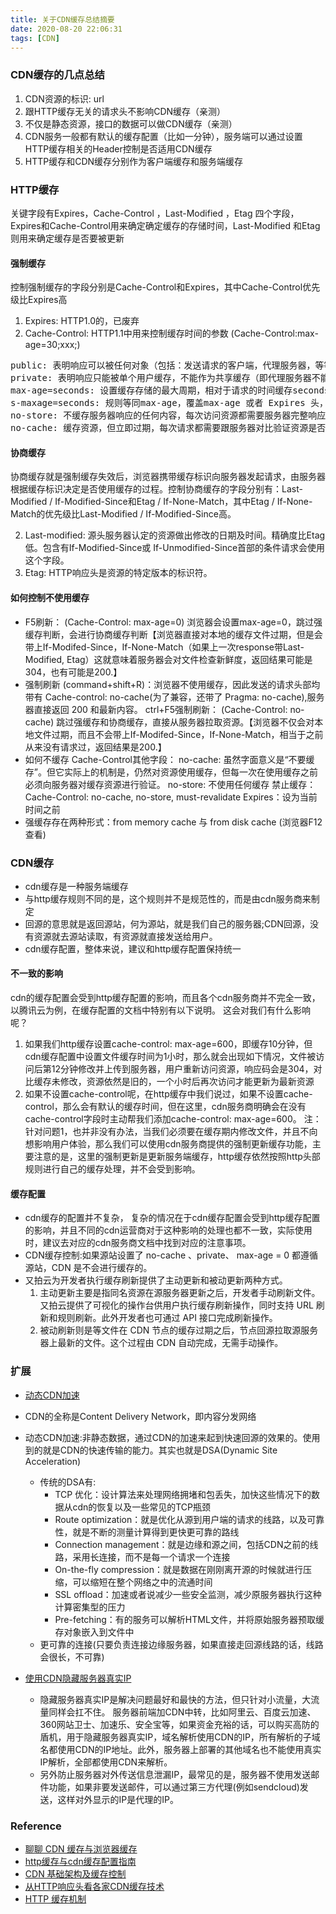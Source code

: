 ```yaml
---
title: 关于CDN缓存总结摘要
date: 2020-08-20 22:06:31
tags: [CDN]
---
```


### CDN缓存的几点总结
1. CDN资源的标识: url
2. 跟HTTP缓存无关的请求头不影响CDN缓存（亲测）
3. 不仅是静态资源，接口的数据可以做CDN缓存（亲测）
4. CDN服务一般都有默认的缓存配置（比如一分钟），服务端可以通过设置HTTP缓存相关的Header控制是否适用CDN缓存
5. HTTP缓存和CDN缓存分别作为客户端缓存和服务端缓存

### HTTP缓存

关键字段有Expires，Cache-Control ，Last-Modified ，Etag 四个字段，Expires和Cache-Control用来确定确定缓存的存储时间，Last-Modified 和Etag则用来确定缓存是否要被更新

#### 强制缓存
控制强制缓存的字段分别是Cache-Control和Expires，其中Cache-Control优先级比Expires高

1. Expires: HTTP1.0的，已废弃
2. Cache-Control: HTTP1.1中用来控制缓存时间的参数 (Cache-Control:max-age=30;xxx;)
<pre>
public: 表明响应可以被任何对象（包括：发送请求的客户端，代理服务器，等等）缓存。
private: 表明响应只能被单个用户缓存，不能作为共享缓存（即代理服务器不能缓存它）。
max-age=seconds: 设置缓存存储的最大周期，相对于请求的时间缓存seconds秒，在此时间内，访问资源直接读取本地缓存，不向服务器发出请求。（与expires同时出现时，max-age优先级更高）
s-maxage=seconds: 规则等同max-age，覆盖max-age 或者 Expires 头，但是仅适用于共享缓存(比如各个代理)，并且私有缓存中它被忽略。（与expires或max-age同时出现时，s-maxage优先级更高）
no-store: 不缓存服务器响应的任何内容，每次访问资源都需要服务器完整响应
no-cache: 缓存资源，但立即过期，每次请求都需要跟服务器对比验证资源是否被修改。（等同于max-age=0）
</pre>

#### 协商缓存
协商缓存就是强制缓存失效后，浏览器携带缓存标识向服务器发起请求，由服务器根据缓存标识决定是否使用缓存的过程。控制协商缓存的字段分别有：Last-Modified / If-Modified-Since和Etag / If-None-Match，其中Etag / If-None-Match的优先级比Last-Modified / If-Modified-Since高。

2. Last-modified: 源头服务器认定的资源做出修改的日期及时间。精确度比Etag低。包含有If-Modified-Since或 If-Unmodified-Since首部的条件请求会使用这个字段。
2. Etag: HTTP响应头是资源的特定版本的标识符。

#### 如何控制不使用缓存
+ F5刷新：
(Cache-Control: max-age=0)
浏览器会设置max-age=0，跳过强缓存判断，会进行协商缓存判断【浏览器直接对本地的缓存文件过期，但是会带上If-Modifed-Since，If-None-Match（如果上一次response带Last-Modified, Etag）这就意味着服务器会对文件检查新鲜度，返回结果可能是304，也有可能是200.】
+ 强制刷新 (command+shift+R)：浏览器不使用缓存，因此发送的请求头部均带有 Cache-control: no-cache(为了兼容，还带了 Pragma: no-cache),服务器直接返回 200 和最新内容。
ctrl+F5强制刷新：
(Cache-Control: no-cache)
跳过强缓存和协商缓存，直接从服务器拉取资源。【浏览器不仅会对本地文件过期，而且不会带上If-Modifed-Since，If-None-Match，相当于之前从来没有请求过，返回结果是200.】
+ 如何不缓存
Cache-Control其他字段：
no-cache: 虽然字面意义是“不要缓存”。但它实际上的机制是，仍然对资源使用缓存，但每一次在使用缓存之前必须向服务器对缓存资源进行验证。
no-store: 不使用任何缓存
禁止缓存：
Cache-Control: no-cache, no-store, must-revalidate
Expires：设为当前时间之前
+ 强缓存存在两种形式：from memory cache 与 from disk cache (浏览器F12查看)

### CDN缓存

+ cdn缓存是一种服务端缓存
+ 与http缓存规则不同的是，这个规则并不是规范性的，而是由cdn服务商来制定
+ 回源的意思就是返回源站，何为源站，就是我们自己的服务器;CDN回源，没有资源就去源站读取，有资源就直接发送给用户。
+ cdn缓存配置，整体来说，建议和http缓存配置保持统一

#### 不一致的影响
cdn的缓存配置会受到http缓存配置的影响，而且各个cdn服务商并不完全一致，以腾讯云为例，在缓存配置的文档中特别有以下说明。
这会对我们有什么影响呢？
1. 如果我们http缓存设置cache-control: max-age=600，即缓存10分钟，但cdn缓存配置中设置文件缓存时间为1小时，那么就会出现如下情况，文件被访问后第12分钟修改并上传到服务器，用户重新访问资源，响应码会是304，对比缓存未修改，资源依然是旧的，一个小时后再次访问才能更新为最新资源
2. 如果不设置cache-control呢，在http缓存中我们说过，如果不设置cache-control，那么会有默认的缓存时间，但在这里，cdn服务商明确会在没有cache-control字段时主动帮我们添加cache-control: max-age=600。
注：针对问题1，也并非没有办法，当我们必须要在缓存期内修改文件，并且不向想影响用户体验，那么我们可以使用cdn服务商提供的强制更新缓存功能，主要注意的是，这里的强制更新是更新服务端缓存，http缓存依然按照http头部规则进行自己的缓存处理，并不会受到影响。

#### 缓存配置
+ cdn缓存的配置并不复杂， 复杂的情况在于cdn缓存配置会受到http缓存配置的影响，并且不同的cdn运营商对于这种影响的处理也都不一致，实际使用时，建议去对应的cdn服务商文档中找到对应的注意事项。
+ CDN缓存控制:如果源站设置了 no-cache 、private、 max-age = 0 都遵循源站，CDN 是不会进行缓存的。
+ 又拍云为开发者执行缓存刷新提供了主动更新和被动更新两种方式。
	1. 主动更新主要是指同名资源在源服务器更新之后，开发者手动刷新文件。又拍云提供了可视化的操作台供用户执行缓存刷新操作，同时支持 URL 刷新和规则刷新。此外开发者也可通过 API 接口完成刷新操作。
	2. 被动刷新则是等文件在 CDN 节点的缓存过期之后，节点回源拉取源服务器上最新的文件。这个过程由 CDN 自动完成，无需手动操作。

### 扩展
+ [动态CDN加速](https://www.jianshu.com/p/eb974c412399)
+ CDN的全称是Content Delivery Network，即内容分发网络
+  动态CDN加速:非静态数据，通过CDN的加速来起到快速回源的效果的。使用到的就是CDN的快速传输的能力。其实也就是DSA(Dynamic Site Acceleration)
    - 传统的DSA有:
      - TCP 优化：设计算法来处理网络拥堵和包丢失，加快这些情况下的数据从cdn的恢复以及一些常见的TCP瓶颈
      - Route optimization：就是优化从源到用户端的请求的线路，以及可靠性，就是不断的测量计算得到更快更可靠的路线
      - Connection management：就是边缘和源之间，包括CDN之前的线路，采用长连接，而不是每一个请求一个连接
      - On-the-fly compression：就是数据在刚刚离开源的时候就进行压缩，可以缩短在整个网络之中的流通时间
      - SSL offload：加速或者说减少一些安全监测，减少原服务器执行这种计算密集型的压力
      - Pre-fetching：有的服务可以解析HTML文件，并将原始服务器预取缓存对象嵌入到文件中
    - 更可靠的连接(只要负责连接边缘服务器，如果直接走回源线路的话，线路会很长，不可靠)  

+ [使用CDN隐藏服务器真实IP](https://www.cnblogs.com/EasonJim/p/8323578.html)
    - 隐藏服务器真实IP是解决问题最好和最快的方法，但只针对小流量，大流量同样会扛不住。
      服务器前端加CDN中转，比如阿里云、百度云加速、360网站卫士、加速乐、安全宝等，如果资金充裕的话，可以购买高防的盾机，用于隐藏服务器真实IP，域名解析使用CDN的IP，所有解析的子域名都使用CDN的IP地址。此外，服务器上部署的其他域名也不能使用真实IP解析，全部都使用CDN来解析。
    - 另外防止服务器对外传送信息泄漏IP，最常见的是，服务器不使用发送邮件功能，如果非要发送邮件，可以通过第三方代理(例如sendcloud)发送，这样对外显示的IP是代理的IP。  

### Reference

+ [聊聊 CDN 缓存与浏览器缓存](https://www.jianshu.com/p/baf12d367fe7)
+ [http缓存与cdn缓存配置指南](https://blog.csdn.net/weixin_34043301/article/details/87964291)
+ [CDN 基础架构及缓存控制](https://zhuanlan.zhihu.com/p/83486624)
+ [从HTTP响应头看各家CDN缓存技术](https://segmentfault.com/a/1190000006673084)
+ [HTTP 缓存机制](https://zhuanlan.zhihu.com/p/58685072)
